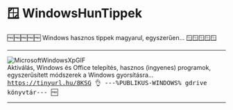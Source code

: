 # 🪟 WindowsHunTippek
🆓🆓🆓🆓🆓 Windows hasznos tippek magyarul, egyszerűen... 🪟🪟🪟🪟🪟<hr>
![MicrosoftWindowsXpGIF](https://github.com/user-attachments/assets/04ee81b1-2be0-4aec-a4e1-d5866545edbc) <br>Aktiválás, Windows és Office telepítés, hasznos (ingyenes) programok, egyszerűsített módszerek a Windows gyorsításra...
<br><tt font-weight="bold"><a href="https://tinyurl.hu/8KSG">https://tinyurl.hu/8KSG 👌 ---%PUBLIKUS-WINDOWS% gdrive könyvtár--- 🆓 </a></tt>
<hr>

